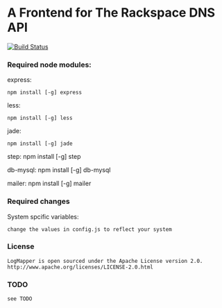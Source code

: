 A Frontend for The Rackspace DNS API
===

[![Build Status](https://secure.travis-ci.org/kmulvey/dns.png?branch=master)](http://travis-ci.org/kmulvey/dns)

### Required node modules:

express:

	npm install [-g] express

less:

	npm install [-g] less

jade:

	npm install [-g] jade 
	
step:
	npm install [-g] step
	
db-mysql:
	npm install [-g] db-mysql
	
mailer:
	npm install [-g] mailer

### Required changes

System spcific variables:	

	change the values in config.js to reflect your system

### License

	LogMapper is open sourced under the Apache License version 2.0.
	http://www.apache.org/licenses/LICENSE-2.0.html
	
### TODO

	see TODO
	